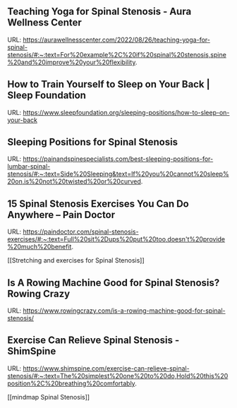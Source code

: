 ## Teaching Yoga for Spinal Stenosis - Aura Wellness Center
URL: https://aurawellnesscenter.com/2022/08/26/teaching-yoga-for-spinal-stenosis/#:~:text=For%20example%2C%20if%20spinal%20stenosis,spine%20and%20improve%20your%20flexibility.
## How to Train Yourself to Sleep on Your Back | Sleep Foundation
URL: https://www.sleepfoundation.org/sleeping-positions/how-to-sleep-on-your-back
## Sleeping Positions for Spinal Stenosis
URL: https://painandspinespecialists.com/best-sleeping-positions-for-lumbar-spinal-stenosis/#:~:text=Side%20Sleeping&text=If%20you%20cannot%20sleep%20on,is%20not%20twisted%20or%20curved.
## 15 Spinal Stenosis Exercises You Can Do Anywhere – Pain Doctor
URL: https://paindoctor.com/spinal-stenosis-exercises/#:~:text=Full%20sit%2Dups%20put%20too,doesn't%20provide%20much%20benefit.

[[Stretching and exercises for Spinal Stenosis]]
## Is A Rowing Machine Good for Spinal Stenosis? Rowing Crazy
URL: https://www.rowingcrazy.com/is-a-rowing-machine-good-for-spinal-stenosis/
## Exercise Can Relieve Spinal Stenosis - ShimSpine
URL: https://www.shimspine.com/exercise-can-relieve-spinal-stenosis/#:~:text=The%20simplest%20one%20to%20do,Hold%20this%20position%2C%20breathing%20comfortably.


[[mindmap Spinal Stenosis]]
